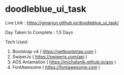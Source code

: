 # doodleblue_ui_task

Live Link : https://gmarjun.github.io/doodleblue_ui_task/

Day Taken to Complete : 1.5 Days

Tech Used: 
1. Bootstrap v4 ( https://getbootstrap.com ) 
2. SwiperJs ( https://swiperjs.com/api )
3. AOS Aniamation ( https://michalsnik.github.io/aos )
4. FontAwesome ( https://fontawesome.com )
